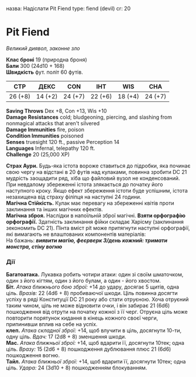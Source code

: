 назва: Надіслати Pit Fiend type: fiend (devil) cr: 20

# Pit Fiend
_Великий диявол, законне зло_

**Клас броні** 19 (природна броня)    
**Бали** 300 (24d10 + 168)    
**Швидкість** фут. політ 60 футів.

| СТР     | ДЕКС    | CON     | ІНТ     | WIS     | CHA     |
| ------- | ------- | ------- | ------- | ------- | ------- |
| 26 (+8) | 14 (+2) | 24 (+7) | 22 (+6) | 18 (+4) | 24 (+7) |

**Saving Throws** Dex +8, Con +13, Wis +10    
**Damage Resistances** cold; bludgeoning, piercing, and slashing from nonmagical attacks that aren't silvered    
**Damage Immunities** fire, poison    
**Condition Immunities** poisoned    
**Senses** truesight 120 ft., passive Perception 14    
**Languages** Infernal, telepathy 120 ft.    
**Challenge** 20 (25,000 XP)

**Страх Аури.** Будь-яка істота вороже ставиться до підробки, яка починає свою чергу на відстані в 20 футів над кулаками, повинна зробити DC 21 мудрість заощадити ряд, хіба що файловий вузол не конденсований. При невдалому збереженні істота злякається до початку його наступного кроку. Якщо ефект збереження істоти буде успішним, істота незахищена від страху філіпця на наступні 24 години.    
**Магічна Стійкість.** Кулак має перевагу на збереженні квітів проти заклинання та інших магічних ефектів.    
**Магічна зброя.** Наслідки в напоїльній зброї магічні. **Взяти орфографію орфографії.** Здатність заклинання фійки складає Харісму (заклинання зекономить DC 21). Пінта вміст pit може притягнути наступні орфографії, які вимагають не влаштованих компонентів матеріалів:   
На бажань: **_виявити магію, феєрверк 3/день кожний: тримати монстра, стіну вогню_**

### Дії
**Багатоатака.** Лукавка робить чотири атаки: один зі своїм шматочком, один з його кігтям, один з його булам, а один - його хвостом.    
**Біт.** _Атака ближнього бою зброї:_ +14 до удару, досягає 5 щитів, одна ціль. _Вразів:_ 22 (4d6 + 8) пробиваючої шкоди. Ціль повинна досягти успіху в ряді Конституції DC 21 року або стати отруєною. Хоча отруєний таким чином, ціль не може відновити очки, і він забирає 21 (6d6) пошкодження від отрути на початку кожної з її черг. Отруєна ціль може повторити порятунок кидання в кінець кожного своєї черги, припинивши вплив на себе на успіх.    
**клеп.** _Атака складної зброї:_ +14, щоб влучити в ціль, досягнути 10-ти, одну ціль. _Вдач:_ 17 (2d8 + 8) зменшення шкоди.    
**Mac.** _Атака ближньої зброї:_ +14, щоб вдарити її, досягнути 10тек; одна ціль. _Вразу:_ 15 (2d6 + 8) пошкодження дублювання плюс 21 (6d6) пошкодження вогню.    
**Тайл.** _Атака ближньої зброї:_ +14, щоб вдарити її, досягнути 10тек; одна ціль. _Удара:_ 24 (3d10 + 8) пошкодженням блокуванням.
